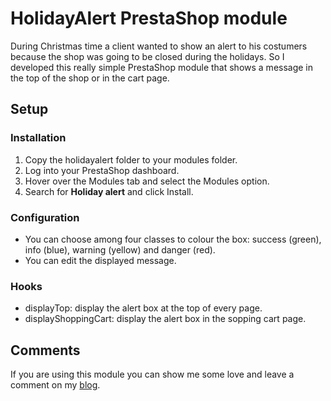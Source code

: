 # HolidayAlert PrestaShop module

During Christmas time a client wanted to show an alert to his costumers because the shop was going to be closed during the holidays. So I developed this really simple PrestaShop module that shows a message in the top of the shop or in the cart page.

## Setup

### Installation

1. Copy the holidayalert folder to your modules folder.
2. Log into your PrestaShop dashboard.
3. Hover over the Modules tab and select the Modules option.
4. Search for **Holiday alert** and click Install.

### Configuration

* You can choose among four classes to colour the box: success (green), info (blue), warning (yellow) and danger (red).
* You can edit the displayed message.

### Hooks

* displayTop: display the alert box at the top of every page.
* displayShoppingCart: display the alert box in the sopping cart page.

## Comments

If you are using this module you can show me some love and leave a comment on my [blog](http://puigcerber.wordpress.com/2014/02/12/holiday-alert-module-for-prestashop/).
